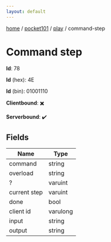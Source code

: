```yaml
---
layout: default
---
```


[home](/)  /  [pocket101](/protocol/pocket101)  /  [play](/protocol/pocket101/play)  /  command-step

# Command step

**Id**: 78

**Id** (hex): 4E

**Id** (bin): 01001110

**Clientbound**: ✖️

**Serverbound**: ✔️

## Fields

Name | Type
---|---
command | string
overload | string
? | varuint
current step | varuint
done | bool
client id | varulong
input | string
output | string

